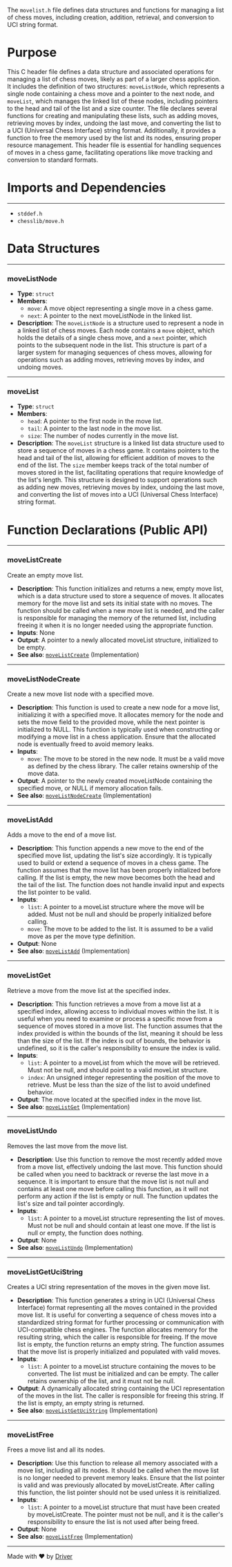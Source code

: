 <!--------------------------------------------------------------------------------->
<!-- IMPORTANT: This file is auto-generated by Driver (https://driver.ai). -------->
<!-- Manual edits may be overwritten on future commits. --------------------------->
<!--------------------------------------------------------------------------------->

The `movelist.h` file defines data structures and functions for managing a list of chess moves, including creation, addition, retrieval, and conversion to UCI string format.

# Purpose
This C header file defines a data structure and associated operations for managing a list of chess moves, likely as part of a larger chess application. It includes the definition of two structures: `moveListNode`, which represents a single node containing a chess move and a pointer to the next node, and `moveList`, which manages the linked list of these nodes, including pointers to the head and tail of the list and a size counter. The file declares several functions for creating and manipulating these lists, such as adding moves, retrieving moves by index, undoing the last move, and converting the list to a UCI (Universal Chess Interface) string format. Additionally, it provides a function to free the memory used by the list and its nodes, ensuring proper resource management. This header file is essential for handling sequences of moves in a chess game, facilitating operations like move tracking and conversion to standard formats.
# Imports and Dependencies

---
- `stddef.h`
- `chesslib/move.h`


# Data Structures

---
### moveListNode
- **Type**: `struct`
- **Members**:
    - `move`: A move object representing a single move in a chess game.
    - `next`: A pointer to the next moveListNode in the linked list.
- **Description**: The `moveListNode` is a structure used to represent a node in a linked list of chess moves. Each node contains a `move` object, which holds the details of a single chess move, and a `next` pointer, which points to the subsequent node in the list. This structure is part of a larger system for managing sequences of chess moves, allowing for operations such as adding moves, retrieving moves by index, and undoing moves.


---
### moveList
- **Type**: `struct`
- **Members**:
    - `head`: A pointer to the first node in the move list.
    - `tail`: A pointer to the last node in the move list.
    - `size`: The number of nodes currently in the move list.
- **Description**: The `moveList` structure is a linked list data structure used to store a sequence of moves in a chess game. It contains pointers to the head and tail of the list, allowing for efficient addition of moves to the end of the list. The `size` member keeps track of the total number of moves stored in the list, facilitating operations that require knowledge of the list's length. This structure is designed to support operations such as adding new moves, retrieving moves by index, undoing the last move, and converting the list of moves into a UCI (Universal Chess Interface) string format.


# Function Declarations (Public API)

---
### moveListCreate<!-- {{#callable_declaration:moveListCreate}} -->
Create an empty move list.
- **Description**: This function initializes and returns a new, empty move list, which is a data structure used to store a sequence of moves. It allocates memory for the move list and sets its initial state with no moves. The function should be called when a new move list is needed, and the caller is responsible for managing the memory of the returned list, including freeing it when it is no longer needed using the appropriate function.
- **Inputs**: None
- **Output**: A pointer to a newly allocated moveList structure, initialized to be empty.
- **See also**: [`moveListCreate`](c_cpp_export_test/src/chesslib/movelist.c#callable:moveListCreate)  (Implementation)


---
### moveListNodeCreate<!-- {{#callable_declaration:moveListNodeCreate}} -->
Create a new move list node with a specified move.
- **Description**: This function is used to create a new node for a move list, initializing it with a specified move. It allocates memory for the node and sets the move field to the provided move, while the next pointer is initialized to NULL. This function is typically used when constructing or modifying a move list in a chess application. Ensure that the allocated node is eventually freed to avoid memory leaks.
- **Inputs**:
    - `move`: The move to be stored in the new node. It must be a valid move as defined by the chess library. The caller retains ownership of the move data.
- **Output**: A pointer to the newly created moveListNode containing the specified move, or NULL if memory allocation fails.
- **See also**: [`moveListNodeCreate`](c_cpp_export_test/src/chesslib/movelist.c#callable:moveListNodeCreate)  (Implementation)


---
### moveListAdd<!-- {{#callable_declaration:moveListAdd}} -->
Adds a move to the end of a move list.
- **Description**: This function appends a new move to the end of the specified move list, updating the list's size accordingly. It is typically used to build or extend a sequence of moves in a chess game. The function assumes that the move list has been properly initialized before calling. If the list is empty, the new move becomes both the head and the tail of the list. The function does not handle invalid input and expects the list pointer to be valid.
- **Inputs**:
    - `list`: A pointer to a moveList structure where the move will be added. Must not be null and should be properly initialized before calling.
    - `move`: The move to be added to the list. It is assumed to be a valid move as per the move type definition.
- **Output**: None
- **See also**: [`moveListAdd`](c_cpp_export_test/src/chesslib/movelist.c#callable:moveListAdd)  (Implementation)


---
### moveListGet<!-- {{#callable_declaration:moveListGet}} -->
Retrieve a move from the move list at the specified index.
- **Description**: This function retrieves a move from a move list at a specified index, allowing access to individual moves within the list. It is useful when you need to examine or process a specific move from a sequence of moves stored in a move list. The function assumes that the index provided is within the bounds of the list, meaning it should be less than the size of the list. If the index is out of bounds, the behavior is undefined, so it is the caller's responsibility to ensure the index is valid.
- **Inputs**:
    - `list`: A pointer to a moveList from which the move will be retrieved. Must not be null, and should point to a valid moveList structure.
    - `index`: An unsigned integer representing the position of the move to retrieve. Must be less than the size of the list to avoid undefined behavior.
- **Output**: The move located at the specified index in the move list.
- **See also**: [`moveListGet`](c_cpp_export_test/src/chesslib/movelist.c#callable:moveListGet)  (Implementation)


---
### moveListUndo<!-- {{#callable_declaration:moveListUndo}} -->
Removes the last move from the move list.
- **Description**: Use this function to remove the most recently added move from a move list, effectively undoing the last move. This function should be called when you need to backtrack or reverse the last move in a sequence. It is important to ensure that the move list is not null and contains at least one move before calling this function, as it will not perform any action if the list is empty or null. The function updates the list's size and tail pointer accordingly.
- **Inputs**:
    - `list`: A pointer to a moveList structure representing the list of moves. Must not be null and should contain at least one move. If the list is null or empty, the function does nothing.
- **Output**: None
- **See also**: [`moveListUndo`](c_cpp_export_test/src/chesslib/movelist.c#callable:moveListUndo)  (Implementation)


---
### moveListGetUciString<!-- {{#callable_declaration:moveListGetUciString}} -->
Creates a UCI string representation of the moves in the given move list.
- **Description**: This function generates a string in UCI (Universal Chess Interface) format representing all the moves contained in the provided move list. It is useful for converting a sequence of chess moves into a standardized string format for further processing or communication with UCI-compatible chess engines. The function allocates memory for the resulting string, which the caller is responsible for freeing. If the move list is empty, the function returns an empty string. The function assumes that the move list is properly initialized and populated with valid moves.
- **Inputs**:
    - `list`: A pointer to a moveList structure containing the moves to be converted. The list must be initialized and can be empty. The caller retains ownership of the list, and it must not be null.
- **Output**: A dynamically allocated string containing the UCI representation of the moves in the list. The caller is responsible for freeing this string. If the list is empty, an empty string is returned.
- **See also**: [`moveListGetUciString`](c_cpp_export_test/src/chesslib/movelist.c#callable:moveListGetUciString)  (Implementation)


---
### moveListFree<!-- {{#callable_declaration:moveListFree}} -->
Frees a move list and all its nodes.
- **Description**: Use this function to release all memory associated with a move list, including all its nodes. It should be called when the move list is no longer needed to prevent memory leaks. Ensure that the list pointer is valid and was previously allocated by moveListCreate. After calling this function, the list pointer should not be used unless it is reinitialized.
- **Inputs**:
    - `list`: A pointer to a moveList structure that must have been created by moveListCreate. The pointer must not be null, and it is the caller's responsibility to ensure the list is not used after being freed.
- **Output**: None
- **See also**: [`moveListFree`](c_cpp_export_test/src/chesslib/movelist.c#callable:moveListFree)  (Implementation)



---
Made with ❤️ by [Driver](https://www.driver.ai/)